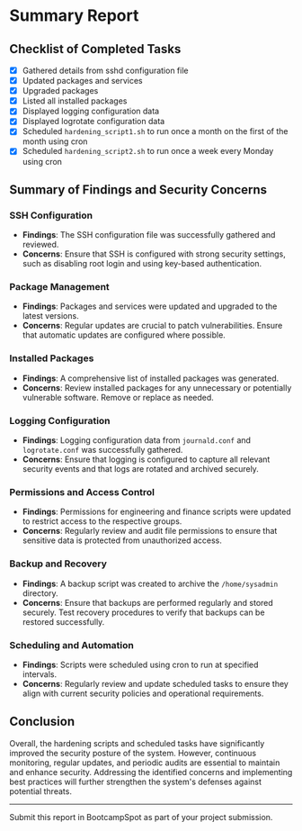 # Summary Report

## Checklist of Completed Tasks

- [x] Gathered details from sshd configuration file
- [x] Updated packages and services
- [x] Upgraded packages
- [x] Listed all installed packages
- [x] Displayed logging configuration data
- [x] Displayed logrotate configuration data
- [x] Scheduled `hardening_script1.sh` to run once a month on the first of the month using cron
- [x] Scheduled `hardening_script2.sh` to run once a week every Monday using cron

## Summary of Findings and Security Concerns

### SSH Configuration
- **Findings**: The SSH configuration file was successfully gathered and reviewed.
- **Concerns**: Ensure that SSH is configured with strong security settings, such as disabling root login and using key-based authentication.

### Package Management
- **Findings**: Packages and services were updated and upgraded to the latest versions.
- **Concerns**: Regular updates are crucial to patch vulnerabilities. Ensure that automatic updates are configured where possible.

### Installed Packages
- **Findings**: A comprehensive list of installed packages was generated.
- **Concerns**: Review installed packages for any unnecessary or potentially vulnerable software. Remove or replace as needed.

### Logging Configuration
- **Findings**: Logging configuration data from `journald.conf` and `logrotate.conf` was successfully gathered.
- **Concerns**: Ensure that logging is configured to capture all relevant security events and that logs are rotated and archived securely.

### Permissions and Access Control
- **Findings**: Permissions for engineering and finance scripts were updated to restrict access to the respective groups.
- **Concerns**: Regularly review and audit file permissions to ensure that sensitive data is protected from unauthorized access.

### Backup and Recovery
- **Findings**: A backup script was created to archive the `/home/sysadmin` directory.
- **Concerns**: Ensure that backups are performed regularly and stored securely. Test recovery procedures to verify that backups can be restored successfully.

### Scheduling and Automation
- **Findings**: Scripts were scheduled using cron to run at specified intervals.
- **Concerns**: Regularly review and update scheduled tasks to ensure they align with current security policies and operational requirements.

## Conclusion

Overall, the hardening scripts and scheduled tasks have significantly improved the security posture of the system. However, continuous monitoring, regular updates, and periodic audits are essential to maintain and enhance security. Addressing the identified concerns and implementing best practices will further strengthen the system's defenses against potential threats.

---

Submit this report in BootcampSpot as part of your project submission.